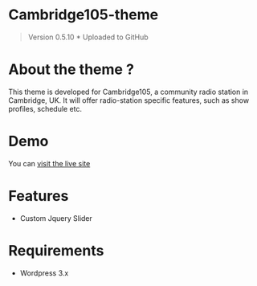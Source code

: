 # Cambridge105-theme

> Version 0.5.10
	* Uploaded to GitHub

# About the theme ?

This theme is developed for Cambridge105, a community radio station in Cambridge, UK.
It will offer radio-station specific features, such as show profiles, schedule etc. 

# Demo

You can [visit the live site](http://cambridge105.fm "Live Site") 

# Features

* Custom Jquery Slider

# Requirements

* Wordpress 3.x

